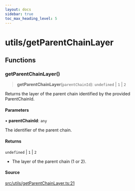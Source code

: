 ```yaml
---
layout: docs
sidebar: true
toc_max_heading_level: 5
---
```


# utils/getParentChainLayer

## Functions

### getParentChainLayer()

> **getParentChainLayer**(`parentChainId`): `undefined` \| `1` \| `2`

Returns the layer of the parent chain identified by the provided
ParentChainId.

#### Parameters

• **parentChainId**: `any`

The identifier of the parent chain.

#### Returns

`undefined` \| `1` \| `2`

- The layer of the parent chain (1 or 2).

#### Source

[src/utils/getParentChainLayer.ts:21](https://github.com/anegg0/arbitrum-orbit-sdk/blob/1aa2030374f41bb1bf01834ef0c05d2e6663f5e5/src/utils/getParentChainLayer.ts#L21)
